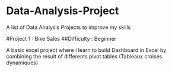 # Data-Analysis-Project
A list of Data Analysis Projects to improve my skills

#Project 1 : Bike Sales 
##Difficulty : Beginner
<p> A basic excel project where i learn to build Dashboard in Excel by combining the result of differents pivot tables (Tableaux croisés dynamiques) </p>
